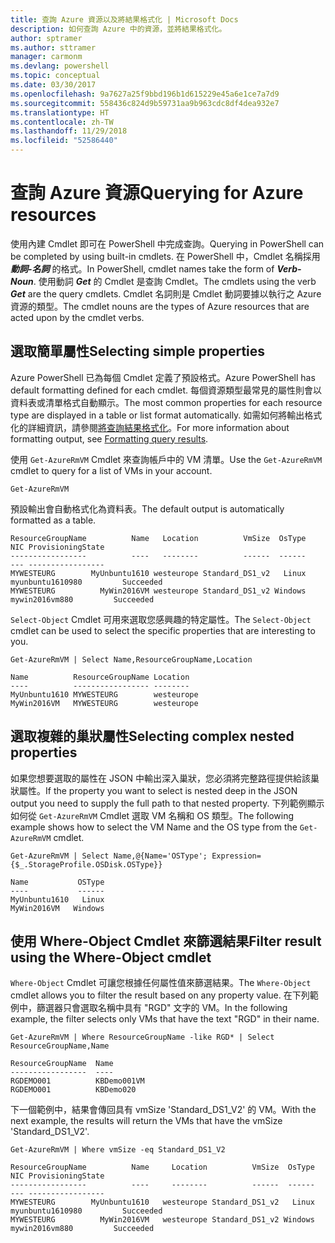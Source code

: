 ```yaml
---
title: 查詢 Azure 資源以及將結果格式化 | Microsoft Docs
description: 如何查詢 Azure 中的資源，並將結果格式化。
author: sptramer
ms.author: sttramer
manager: carmonm
ms.devlang: powershell
ms.topic: conceptual
ms.date: 03/30/2017
ms.openlocfilehash: 9a7627a25f9bbd196b1d615229e45a6e1ce7a7d9
ms.sourcegitcommit: 558436c824d9b59731aa9b963cdc8df4dea932e7
ms.translationtype: HT
ms.contentlocale: zh-TW
ms.lasthandoff: 11/29/2018
ms.locfileid: "52586440"
---
```

# <a name="querying-for-azure-resources"></a><span data-ttu-id="026a0-103">查詢 Azure 資源</span><span class="sxs-lookup"><span data-stu-id="026a0-103">Querying for Azure resources</span></span>

<span data-ttu-id="026a0-104">使用內建 Cmdlet 即可在 PowerShell 中完成查詢。</span><span class="sxs-lookup"><span data-stu-id="026a0-104">Querying in PowerShell can be completed by using built-in cmdlets.</span></span> <span data-ttu-id="026a0-105">在 PowerShell 中，Cmdlet 名稱採用 **_動詞-名詞_** 的格式。</span><span class="sxs-lookup"><span data-stu-id="026a0-105">In PowerShell, cmdlet names take the form of **_Verb-Noun_**.</span></span> <span data-ttu-id="026a0-106">使用動詞 **_Get_** 的 Cmdlet 是查詢 Cmdlet。</span><span class="sxs-lookup"><span data-stu-id="026a0-106">The cmdlets using the verb **_Get_** are the query cmdlets.</span></span> <span data-ttu-id="026a0-107">Cmdlet 名詞則是 Cmdlet 動詞要據以執行之 Azure 資源的類型。</span><span class="sxs-lookup"><span data-stu-id="026a0-107">The cmdlet nouns are the types of Azure resources that are acted upon by the cmdlet verbs.</span></span>

## <a name="selecting-simple-properties"></a><span data-ttu-id="026a0-108">選取簡單屬性</span><span class="sxs-lookup"><span data-stu-id="026a0-108">Selecting simple properties</span></span>

<span data-ttu-id="026a0-109">Azure PowerShell 已為每個 Cmdlet 定義了預設格式。</span><span class="sxs-lookup"><span data-stu-id="026a0-109">Azure PowerShell has default formatting defined for each cmdlet.</span></span> <span data-ttu-id="026a0-110">每個資源類型最常見的屬性則會以資料表或清單格式自動顯示。</span><span class="sxs-lookup"><span data-stu-id="026a0-110">The most common properties for each resource type are displayed in a table or list format automatically.</span></span> <span data-ttu-id="026a0-111">如需如何將輸出格式化的詳細資訊，請參閱[將查詢結果格式化](formatting-output.md)。</span><span class="sxs-lookup"><span data-stu-id="026a0-111">For more information about formatting output, see [Formatting query results](formatting-output.md).</span></span>

<span data-ttu-id="026a0-112">使用 `Get-AzureRmVM` Cmdlet 來查詢帳戶中的 VM 清單。</span><span class="sxs-lookup"><span data-stu-id="026a0-112">Use the `Get-AzureRmVM` cmdlet to query for a list of VMs in your account.</span></span>

```powershell-interactive
Get-AzureRmVM
```

<span data-ttu-id="026a0-113">預設輸出會自動格式化為資料表。</span><span class="sxs-lookup"><span data-stu-id="026a0-113">The default output is automatically formatted as a table.</span></span>

```output
ResourceGroupName          Name   Location          VmSize  OsType              NIC ProvisioningState
-----------------          ----   --------          ------  ------              --- -----------------
MYWESTEURG        MyUnbuntu1610 westeurope Standard_DS1_v2   Linux myunbuntu1610980         Succeeded
MYWESTEURG          MyWin2016VM westeurope Standard_DS1_v2 Windows   mywin2016vm880         Succeeded
```

<span data-ttu-id="026a0-114">`Select-Object` Cmdlet 可用來選取您感興趣的特定屬性。</span><span class="sxs-lookup"><span data-stu-id="026a0-114">The `Select-Object` cmdlet can be used to select the specific properties that are interesting to you.</span></span>

```powershell-interactive
Get-AzureRmVM | Select Name,ResourceGroupName,Location
```

```output
Name          ResourceGroupName Location
----          ----------------- --------
MyUnbuntu1610 MYWESTEURG        westeurope
MyWin2016VM   MYWESTEURG        westeurope
```

## <a name="selecting-complex-nested-properties"></a><span data-ttu-id="026a0-115">選取複雜的巢狀屬性</span><span class="sxs-lookup"><span data-stu-id="026a0-115">Selecting complex nested properties</span></span>

<span data-ttu-id="026a0-116">如果您想要選取的屬性在 JSON 中輸出深入巢狀，您必須將完整路徑提供給該巢狀屬性。</span><span class="sxs-lookup"><span data-stu-id="026a0-116">If the property you want to select is nested deep in the JSON output you need to supply the full path to that nested property.</span></span> <span data-ttu-id="026a0-117">下列範例顯示如何從 `Get-AzureRmVM` Cmdlet 選取 VM 名稱和 OS 類型。</span><span class="sxs-lookup"><span data-stu-id="026a0-117">The following example shows how to select the VM Name and the OS type from the `Get-AzureRmVM` cmdlet.</span></span>

```powershell-interactive
Get-AzureRmVM | Select Name,@{Name='OSType'; Expression={$_.StorageProfile.OSDisk.OSType}}
```

```output
Name           OSType
----           ------
MyUnbuntu1610   Linux
MyWin2016VM   Windows
```

## <a name="filter-result-using-the-where-object-cmdlet"></a><span data-ttu-id="026a0-118">使用 Where-Object Cmdlet 來篩選結果</span><span class="sxs-lookup"><span data-stu-id="026a0-118">Filter result using the Where-Object cmdlet</span></span>

<span data-ttu-id="026a0-119">`Where-Object` Cmdlet 可讓您根據任何屬性值來篩選結果。</span><span class="sxs-lookup"><span data-stu-id="026a0-119">The `Where-Object` cmdlet allows you to filter the result based on any property value.</span></span> <span data-ttu-id="026a0-120">在下列範例中，篩選器只會選取名稱中具有 "RGD" 文字的 VM。</span><span class="sxs-lookup"><span data-stu-id="026a0-120">In the following example, the filter selects only VMs that have the text "RGD" in their name.</span></span>

```powershell-interactive
Get-AzureRmVM | Where ResourceGroupName -like RGD* | Select ResourceGroupName,Name
```

```output
ResourceGroupName  Name
-----------------  ----
RGDEMO001          KBDemo001VM
RGDEMO001          KBDemo020
```

<span data-ttu-id="026a0-121">下一個範例中，結果會傳回具有 vmSize 'Standard_DS1_V2' 的 VM。</span><span class="sxs-lookup"><span data-stu-id="026a0-121">With the next example, the results will return the VMs that have the vmSize 'Standard_DS1_V2'.</span></span>

```powershell-interactive
Get-AzureRmVM | Where vmSize -eq Standard_DS1_V2
```

```output
ResourceGroupName          Name     Location          VmSize  OsType              NIC ProvisioningState
-----------------          ----     --------          ------  ------              --- -----------------
MYWESTEURG        MyUnbuntu1610   westeurope Standard_DS1_v2   Linux myunbuntu1610980         Succeeded
MYWESTEURG          MyWin2016VM   westeurope Standard_DS1_v2 Windows   mywin2016vm880         Succeeded
```
